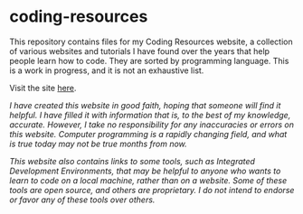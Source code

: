 # coding-resources
This repository contains files for my Coding Resources website, a collection of various websites and tutorials I have found over the years that help people learn how to code.  They are sorted by programming language.  This is a work in progress, and it is not an exhaustive list.

Visit the site [here](https://vmm20.github.io/coding-resources/).

<i>I have created this website in good faith, hoping that someone will find it helpful.  I have filled it with information that is, to the best of my knowledge, accurate.  However, I take no responsibility for any inaccuracies or errors on this website.  Computer programming is a rapidly changing field, and what is true today may not be true months from now.

This website also contains links to some tools, such as Integrated Development Environments, that may be helpful to anyone who wants to learn to code on a local machine, rather than on a website.  Some of these tools are open source, and others are proprietary.  I do not intend to endorse or favor any of these tools over others.</i>
